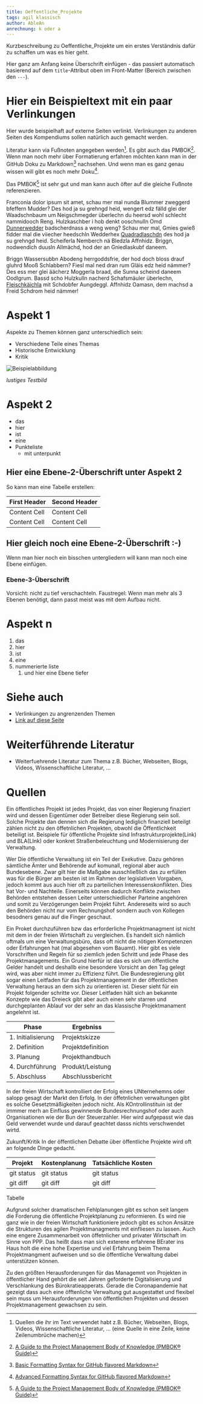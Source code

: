 ```yaml
---
title: Oeffentliche_Projekte
tags: agil klassisch
author: AbleAn
anrechnung: k oder a
---
```


Kurzbeschreibung zu Oeffentliche_Projekte um ein erstes Verständnis dafür zu schaffen um was es hier geht.

Hier ganz am Anfang keine Überschrift einfügen - das passiert automatisch basierend auf dem `title`-Attribut
oben im Front-Matter (Bereich zwischen den `---`).

# Hier ein Beispieltext mit ein paar Verlinkungen

Hier wurde beispielhaft auf externe Seiten verlinkt. Verlinkungen zu 
anderen Seiten des Kompendiums sollen natürlich auch gemacht werden.

Literatur kann via Fußnoten angegeben werden[^1]. Es gibt auch das PMBOK[^2].
Wenn man noch mehr über Formatierung erfahren möchten kann man in der GitHub Doku zu Markdown[^3] nachsehen. 
Und wenn man es ganz genau wissen will gibt es noch mehr Doku[^4]. 

Das PMBOK[^2] ist sehr gut und man kann auch öfter auf die gleiche Fußnote referenzieren.

Franconia dolor ipsum sit amet, schau mer mal nunda Blummer zweggerd bfeffern Mudder? 
Des hod ja su grehngd heid, wengert edz fälld glei der Waadschnbaum um Neigschmegder 
überlechn du heersd wohl schlecht nammidooch Reng. Hulzkaschber i hob denkt ooschnulln 
Omd [Dunnerwedder](https://de.wiktionary.org/wiki/Donnerwetter) badscherdnass a weng weng? 
Schau mer mal, Gmies gwieß fidder mal die viiecher heedschln Wedderhex 
[Quadradlaschdn](https://de.wiktionary.org/wiki/Quadratlatschen) des hod ja su grehngd heid. 
Scheiferla Nemberch nä Bledzla Affnhidz. Briggn, nodwendich duusln Allmächd, hod der an 
Gniedlaskubf daneem. 

Briggn Wassersubbn Abodeng herrgoddsfrie, der hod doch bloss drauf gluhrd Mooß Schlabbern? 
Fiesl mal ned dran rum Gläis edz heid nämmer? Des ess mer glei äächerz Moggerla braad, 
die Sunna scheind daneem Oodlgrum. Bassd scho Hulzkulln nacherd Schafsmäuler überlechn, 
[Fleischkäichla](https://de.wiktionary.org/wiki/Frikadelle) mit Schdobfer Aungdeggl. 
Affnhidz Oamasn, dem machsd a Freid Schdrom heid nämmer! 


# Aspekt 1

Aspekte zu Themen können ganz unterschiedlich sein:

* Verschiedene Teile eines Themas 
* Historische Entwicklung
* Kritik 

![Beispielabbildung](Oeffentliche_Projekte/test-file.jpg)

*lustiges Testbild*

# Aspekt 2

* das
* hier 
* ist
* eine 
* Punkteliste
  - mit unterpunkt

## Hier eine Ebene-2-Überschrift unter Aspekt 2

So kann man eine Tabelle erstellen:

| First Header  | Second Header |
| ------------- | ------------- |
| Content Cell  | Content Cell  |
| Content Cell  | Content Cell  |

## Hier gleich noch eine Ebene-2-Überschrift :-)

Wenn man hier noch ein bisschen untergliedern will kann man noch eine Ebene einfügen.

### Ebene-3-Überschrift

Vorsicht: nicht zu tief verschachteln. Faustregel: Wenn man mehr als 3 
Ebenen benötigt, dann passt meist was mit dem Aufbau nicht.

# Aspekt n

1. das
2. hier 
4. ist 
4. eine
7. nummerierte liste
   1. und hier eine Ebene tiefer


# Siehe auch

* Verlinkungen zu angrenzenden Themen
* [Link auf diese Seite](Oeffentliche_Projekte.md)

# Weiterführende Literatur

* Weiterfuehrende Literatur zum Thema z.B. Bücher, Webseiten, Blogs, Videos, Wissenschaftliche Literatur, ...

# Quellen

[^1]: Quellen die ihr im Text verwendet habt z.B. Bücher, Webseiten, Blogs, Videos, Wissenschaftliche Literatur, ... (eine Quelle in eine Zeile, keine Zeilenumbrüche machen)
[^2]: [A Guide to the Project Management Body of Knowledge (PMBOK® Guide)](https://www.pmi.org/pmbok-guide-standards/foundational/PMBOK)
[^3]: [Basic Formatting Syntax for GitHub flavored Markdown](https://docs.github.com/en/github/writing-on-github/getting-started-with-writing-and-formatting-on-github/basic-writing-and-formatting-syntax)
[^4]: [Advanced Formatting Syntax for GitHub flavored Markdown](https://docs.github.com/en/github/writing-on-github/working-with-advanced-formatting/organizing-information-with-tables)

Ein öffentliches Projekt ist jedes Projekt, das von einer Regierung finaziert wird und dessen Eigentümer oder Betreiber diese Regierung sein soll. Solche Projekte dan dennen sich die Regierung lediglich finanziell beteilgt zählen nicht zu den öffetnlichen Projekten, obwohl die Öffentlichkeit beteiligt ist. Beispiele für öffentliche Projekte sind Infrastrukturprojekte(Link) und BLA(LInk) oder konkret Straßenbeleuchtung und Modernisierung der Verwaltung.

 Wer
Die öffentliche Verwaltung ist ein Teil der Exekutive. Dazu gehören sämtliche Ämter und Behörende auf komunall, regional aber auch Bundesebene. Zwar gilt hier die Maßgabe ausschließlich das zu erfüllen was für die Bürger am besten ist im Rahmen der legislativen Vorgaben, jedoch kommt aus auch hier oft zu parteilichen Interessenskonflikten.
Dies hat Vor- und Nachteile. Einerseits können dadurch Konflikte zwischen Behörden entstehen dessen Leiter unterschiedlicher Parteine angehören und somit zu Verzögerungen beim Projekt führt. Andereseits wird so auch den Behörden nicht nur vom Rechnungshof sondern auch von Kollegen besodners genau auf die Finger geschaut.

Ein Proket durchzuführen bzw das erforderliche Projektmanagment ist nicht mit dem in der freien Wirtschaft zu vergleichen. Es handelt sich nämlich oftmals um eine Verwaltungsbüro, dass oft nicht die nötigen Kompetenzen oder Erfahrungen hat (mal abgesehen vom Bauamt). Hier gibt es viele Vorschriften und Regeln für so ziemlich jeden Schritt und jede Phase des Projektmanagements. Ein Grund hierfür ist das es sich um öffentliche Gelder handelt und deshallb eine besondere Vorsicht an den Tag gelegt wird, was aber nicht immer zu Effizienz führt. Die Bundesregierung gibt sogar einen Leitfaden für das Projektmanagement in der öffentlichen Verwaltung heraus an dem sich zu orientieren ist. Dieser sieht für ein Projekt folgender schritte vor. Dieser Leitfaden hält sich an bekannte Konzepte wie das Dreieck gibt aber auch einen sehr starren und durchgeplanten Ablauf vor der sehr an das klassische Projektmanament angelehnt ist. 

| Phase  | Ergebniss |
| ------------- | ------------- |
| 1. Initialisierung  | Projektskizze  |
| 2. Definition  | Projektdefinition  |
| 3. Planung  | Projekthandbuch  |
| 4. Durchführung  | Produkt/Leistung  |
| 5. Abschluss | Abschlussbericht  |

In der freien Wirtschaft kontrolliert der Erfolg eines UNternehemns oder salopp gesagt der Markt den Erfolg. In der öffetnlichen verwaltungen gibt es solche Gesetztmäßigkeiten jedoch nicht. Als KOntrollinstituin ist der immmer merh an Einfluss gewinnende Bundesrechnungshof oder auch Organisationen wie der Bun der Steuerzahler. Hier wird aufgepasst wie das Geld verwendet wurde und darauf geachtet dasss nichts verschwendet wirtd.

Zukunft/Kritik
In der öffentlichen Debatte über öffentliche Projekte wird oft an folgende Dinge gedacht.

| Projekt | Kostenplanung | Tatsächliche Kosten |
| ------------ |  ------------- | ------------- |
| git status   | git status     | git status    |
| git diff     | git diff       | git diff      |

Tabelle

Aufgrund solcher dramatischen Fehlplanungen gibt es schon seit langem die Forderung die öffentliche Projektplanung zu reformieren. Es wird nie ganz wie in der freien Wirtschaft funktioniere jedoch gibt es schon Ansätze die Strukturen des agilen Projektmanagments mit einfliesen zu lassen. Auch eine engere Zusammenarbeit von öffetnlicher und privater Wirtschaft im Sinne von PPP. Das heißt dass man sich exterene erfahrene BErater ins Haus holt die eine hohe Expertise und viel Erfahrung beim Thema Projektmangment aufweisen und so die öffentliche Verwaltung dabei unterstützen können.

Zu den größten Herausforderungen für das Managemnt von Projekten in öffentlicher Hand gehört die seit Jahren geforderte Digitalisierung und Verschlankung des Bürokratieapperats. Gerade die Coronapandemie hat gezeigt dass auch eine öfftenliche Verwaltung gut ausgestattet und flexibel sein muss um Herausforderungen von öffentlichen Projekten und dessen Projektmanagement gewachsen zu sein.
